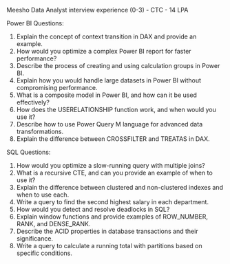 Meesho Data Analyst interview experience (0-3) -
CTC - 14 LPA

Power BI Questions:

 1. Explain the concept of context transition in DAX and provide an example.
 2. How would you optimize a complex Power BI report for faster performance?
 3. Describe the process of creating and using calculation groups in Power BI.
 4. Explain how you would handle large datasets in Power BI without compromising performance.
 5. What is a composite model in Power BI, and how can it be used effectively?
 6. How does the USERELATIONSHIP function work, and when would you use it?
 7. Describe how to use Power Query M language for advanced data transformations.
 8. Explain the difference between CROSSFILTER and TREATAS in DAX.

SQL Questions:

 1. How would you optimize a slow-running query with multiple joins?
 2. What is a recursive CTE, and can you provide an example of when to use it?
 3. Explain the difference between clustered and non-clustered indexes and when to use each.
 4. Write a query to find the second highest salary in each department.
 5. How would you detect and resolve deadlocks in SQL?
 6. Explain window functions and provide examples of ROW_NUMBER, RANK, and DENSE_RANK.
 7. Describe the ACID properties in database transactions and their significance.
 8. Write a query to calculate a running total with partitions based on specific conditions.